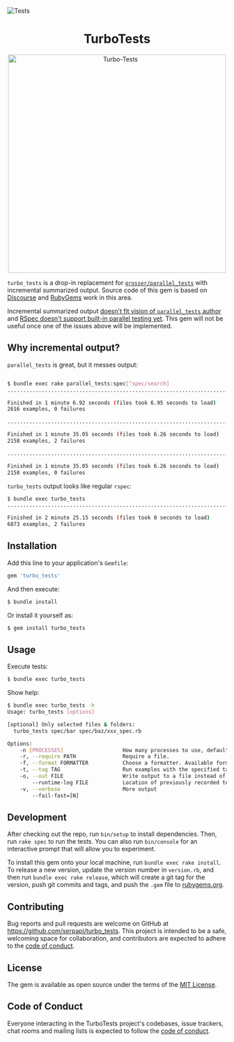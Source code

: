 ![Tests](https://github.com/serpapi/turbo_tests/workflows/Tests/badge.svg)

<h1 align="center">
  TurboTests
</h1>

<div align="center">
   <img src="https://user-images.githubusercontent.com/78694043/233910064-87a6d557-1120-42d2-b965-2a9403c6f2f4.svg" width="500" alt="Turbo-Tests">
</div>

`turbo_tests` is a drop-in replacement for [`grosser/parallel_tests`](https://github.com/grosser/parallel_tests) with incremental summarized output. Source code of this gem is based on [Discourse](https://github.com/discourse/discourse/blob/6b9784cf8a18636bce281a7e4d18e65a0cbc6290/lib/turbo_tests.rb) and [RubyGems](https://github.com/rubygems/rubygems/tree/390335ceb351668cd433bd5bb9823dd021f82533/bundler/tool) work in this area.

Incremental summarized output [doesn't fit vision of `parallel_tests` author](https://github.com/grosser/parallel_tests/issues/708) and [RSpec doesn't support built-in parallel testing yet](https://github.com/rspec/rspec-rails/issues/2104#issuecomment-658474900). This gem will not be useful once one of the issues above will be implemented.

## Why incremental output?

`parallel_tests` is great, but it messes output:

```bash

$ bundle exec rake parallel_tests:spec[^spec/search]
.................................................................................................................................................................................................................................................................................................................................................................................................................................................................................................................................................................................

Finished in 1 minute 6.92 seconds (files took 6.95 seconds to load)
2616 examples, 0 failures

.........................................................................................................................................F........................................................................................................................................F..............................................................................................................................................................................................................................................................................................

Finished in 1 minute 35.05 seconds (files took 6.26 seconds to load)
2158 examples, 2 failures

.................................................................................................................................................................................................................................................................................................................................................................................................................................................................................................................................................................................

Finished in 1 minute 35.05 seconds (files took 6.26 seconds to load)
2158 examples, 0 failures
```

`turbo_tests` output looks like regular `rspec`:

```bash
$ bundle exec turbo_tests
..........................................................................................................................................................................................................................................................................................................................................................................................................................................................................................................................................................................................................................................................................................................................F........................................................................................................................................F..............................................................................................................................................................................................................................................................................................................................................................................................................................................................................................................................................................................................................................................................................................................................................................................................................................................................................

Finished in 2 minute 25.15 seconds (files took 0 seconds to load)
6873 examples, 2 failures
```

## Installation

Add this line to your application's `Gemfile`:

```ruby
gem 'turbo_tests'
```

And then execute:

```bash
$ bundle install
```

Or install it yourself as:

```bash
$ gem install turbo_tests
```

## Usage

Execute tests:

```bash
$ bundle exec turbo_tests
```

Show help:

```bash
$ bundle exec turbo_tests -h
Usage: turbo_tests [options]

[optional] Only selected files & folders:
  turbo_tests spec/bar spec/baz/xxx_spec.rb

Options:
    -n [PROCESSES]                   How many processes to use, default: available CPUs
    -r, --require PATH               Require a file.
    -f, --format FORMATTER           Choose a formatter. Available formatters: progress (p), documentation (d). Default: progress
    -t, --tag TAG                    Run examples with the specified tag.
    -o, --out FILE                   Write output to a file instead of $stdout
        --runtime-log FILE           Location of previously recorded test runtimes
    -v, --verbose                    More output
        --fail-fast=[N]
```

## Development

After checking out the repo, run `bin/setup` to install dependencies. Then, run `rake spec` to run the tests. You can also run `bin/console` for an interactive prompt that will allow you to experiment.

To install this gem onto your local machine, run `bundle exec rake install`. To release a new version, update the version number in `version.rb`, and then run `bundle exec rake release`, which will create a git tag for the version, push git commits and tags, and push the `.gem` file to [rubygems.org](https://rubygems.org).

## Contributing

Bug reports and pull requests are welcome on GitHub at https://github.com/serpapi/turbo_tests. This project is intended to be a safe, welcoming space for collaboration, and contributors are expected to adhere to the [code of conduct](https://github.com/serpapi/turbo_tests/blob/master/CODE_OF_CONDUCT.md).


## License

The gem is available as open source under the terms of the [MIT License](https://opensource.org/licenses/MIT).

## Code of Conduct

Everyone interacting in the TurboTests project's codebases, issue trackers, chat rooms and mailing lists is expected to follow the [code of conduct](https://github.com/serpapi/turbo_tests/blob/master/CODE_OF_CONDUCT.md).
